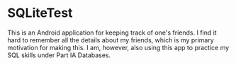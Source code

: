 # SQLiteTest
This is an Android application for keeping track of one's friends. I find it hard to remember all the details about my friends, which is my primary motivation for making this. I am, however, also using this app to practice my SQL skills under Part IA Databases.
